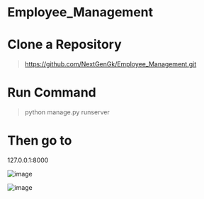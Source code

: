 # Employee_Management
# Clone a Repository
> https://github.com/NextGenGk/Employee_Management.git

# Run Command 
> python manage.py runserver

# Then go to 
127.0.0.1:8000

![image](https://user-images.githubusercontent.com/95544839/204506665-d48b2530-da7a-4f2c-92cc-ab3fd505d297.png)

![image](https://user-images.githubusercontent.com/95544839/204506449-26ccd831-7c8d-4163-9356-cfbeeaa2f8e3.png)

